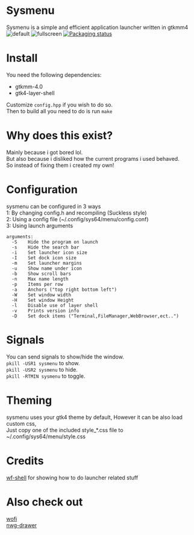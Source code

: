 # Sysmenu
Sysmenu is a simple and efficient application launcher written in gtkmm4<br>
![default](https://github.com/System64fumo/sysmenu/blob/main/preview_default.gif "default")
![fullscreen](https://github.com/System64fumo/sysmenu/blob/main/preview_fullscreen.gif "fullscreen")
[![Packaging status](https://repology.org/badge/vertical-allrepos/sysmenu.svg)](https://repology.org/project/sysmenu/versions)


# Install
You need the following dependencies:
* gtkmm-4.0
* gtk4-layer-shell

Customize ``config.hpp`` if you wish to do so. <br>
Then to build all you need to do is run ``make``

# Why does this exist?
Mainly because i got bored lol.<br>
But also because i disliked how the current programs i used behaved.<br>
So instead of fixing them i created my own!<br>

# Configuration
sysmenu can be configured in 3 ways<br>
1: By changing config.h and recompiling (Suckless style)<br>
2: Using a config file (~/.config/sys64/menu/config.conf)<br>
3: Using launch arguments<br>
```
arguments:
  -S	Hide the program on launch
  -s	Hide the search bar
  -i	Set launcher icon size
  -I	Set dock icon size
  -m	Set launcher margins
  -u	Show name under icon
  -b	Show scroll bars
  -n	Max name length
  -p	Items per row
  -a	Anchors ("top right bottom left")
  -W	Set window width
  -H	Set window Height
  -l	Disable use of layer shell
  -v	Prints version info
  -D	Set dock items ("Terminal,FileManager,WebBrowser,ect..")
```

# Signals
You can send signals to show/hide the window.<br>
``pkill -USR1 sysmenu`` to show.<br>
``pkill -USR2 sysmenu`` to hide.<br>
``pkill -RTMIN sysmenu`` to toggle.<br>

# Theming
sysmenu uses your gtk4 theme by default, However it can be also load custom css,<br>
Just copy one of the included style_*.css file to ~/.config/sys64/menu/style.css<br>

# Credits
[wf-shell](https://github.com/WayfireWM/wf-shell) for showing how to do launcher related stuff<br>

# Also check out
[wofi](https://hg.sr.ht/~scoopta/wofi)<br>
[nwg-drawer](https://github.com/nwg-piotr/nwg-drawer)<br>
